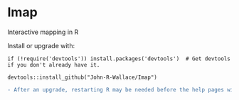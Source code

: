 # Imap
Interactive mapping in R

Install or upgrade with:

    if (!require('devtools')) install.packages('devtools')  # Get devtools if you don't already have it.
    
    devtools::install_github("John-R-Wallace/Imap")
```diff 
- After an upgrade, restarting R may be needed before the help pages will work (the Imap.rdb is not actually corrupt).
```

